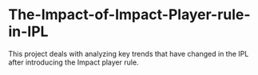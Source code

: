 # The-Impact-of-Impact-Player-rule-in-IPL
This project deals with analyzing key trends that have changed in the IPL after introducing the Impact player rule.
